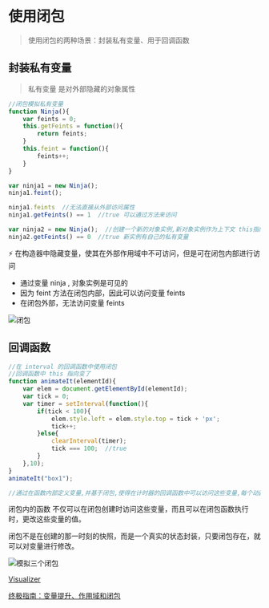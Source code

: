 # 使用闭包

> 使用闭包的两种场景：封装私有变量、用于回调函数

## 封装私有变量

> 私有变量 是对外部隐藏的对象属性



```javascript
//闭包模拟私有变量
function Ninja(){
    var feints = 0;
    this.getFeints = function(){
        return feints;
    }
    this.feint = function(){
        feints++;
    }
}

var ninja1 = new Ninja();
ninja1.feint();

ninja1.feints  //无法直接从外部访问属性
ninja1.getFeints() == 1  //true 可以通过方法来访问

var ninja2 = new Ninja();  //创建一个新的对象实例,新对象实例作为上下文 this指向新的对象实例
ninja2.getFeints() == 0  //true 新实例有自己的私有变量
```



:zap: 在构造器中隐藏变量，使其在外部作用域中不可访问，但是可在闭包内部进行访问

* 通过变量 ninja , 对象实例是可见的
* 因为 feint 方法在闭包内部，因此可以访问变量 feints
* 在闭包外部，无法访问变量 feints

![闭包](http://markdown.icron.cc/%E9%97%AD%E5%8C%85%E5%9B%BE.png)

## 回调函数

```javascript
//在 interval 的回调函数中使用闭包
//回调函数中 this 指向变了
function animateIt(elementId){
    var elem = document.getElementById(elementId);
    var tick = 0;
    var timer = setInterval(function(){
        if(tick < 100){
            elem.style.left = elem.style.top = tick + 'px';
            tick++;
        }else{
            clearInterval(timer);
            tick === 100;  //true
        }
    },10);
}
animateIt("box1");

//通过在函数内部定义变量,并基于闭包,使得在计时器的回调函数中可以访问这些变量,每个动画都能够获得属于自己的"气泡"中的私有变量
```



闭包内的函数 不仅可以在闭包创建时访问这些变量，而且可以在闭包函数执行时，更改这些变量的值。

闭包不是在创建的那一时刻的快照，而是一个真实的状态封装，只要闭包存在，就可以对变量进行修改。



![模拟三个闭包](http://markdown.icron.cc/%E6%A8%A1%E6%8B%9F%E4%B8%89%E4%B8%AA%E9%97%AD%E5%8C%85.png)



[Visualizer](https://tylermcginnis.com/)

[终极指南：变量提升、作用域和闭包](https://juejin.im/post/5c21fd05f265da612c5deb30)



























